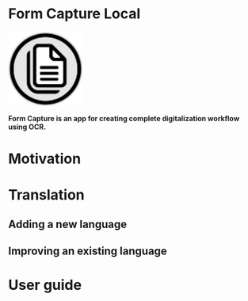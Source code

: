 # Form Capture Local
<img src="https://github.com/MichalMoudry/formcapture-local/blob/main/src/FormCaptureLocal/wwwroot/formcapture-icon.svg" alt="Form Capture application logo" width="150" draggable="false" />

**Form Capture is an app for creating complete digitalization workflow using OCR.**

# Motivation


# Translation

## Adding a new language

## Improving an existing language


# User guide
